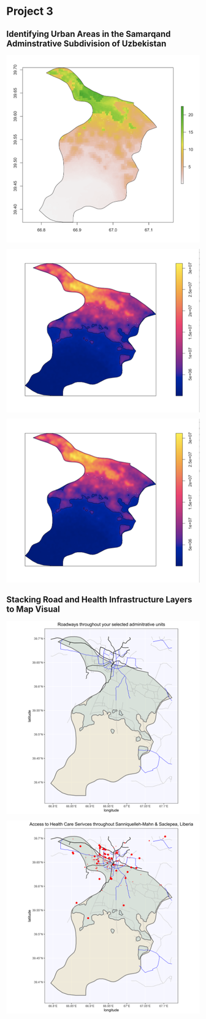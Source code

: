 # Project 3

## Identifying Urban Areas in the Samarqand Adminstrative Subdivision of Uzbekistan

![](pop19.png)

![](density.png)

![](density.png)

## Stacking Road and Health Infrastructure Layers to Map Visual

![](samarqand_roads.png)

![](samarqand_access_to_hcf.png)
